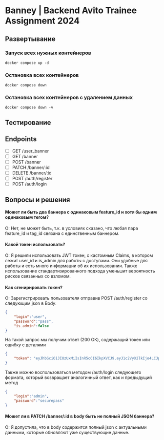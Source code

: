 # Banney | Backend Avito Trainee Assignment 2024

## Развертывание

### Запуск всех нужных контейнеров

```
docker compose up -d
```

### Остановка всех контейнеров

```
docker compose down
```

### Остановка всех контейнеров с удалением данных

```
docker compose down -v
```

## Тестирование

## Endpoints

- [ ] GET /user_banner
- [ ] GET /banner
- [ ] POST /banner
- [ ] PATCH /banner/:id
- [ ] DELETE /banner/:id
- [ ] POST /auth/register
- [ ] POST /auth/login

## Вопросы и решения

#### Может ли быть два баннера с одинаковым feature_id и хотя бы одним одинаковым тегом?

О: Нет, не может быть, т.к. в условиях сказано, что любая пара feature_id и tag_id связана с единственным баннером.

#### Какой токен использовать?

О: Я решили использовать JWT токен, с кастомным Claims, в котором лежит user_id и is_admin для работы с доступами. Они удобные для работы и есть много информации об их использовании. Также использование стандартизированного подхода уменьшит вероятность рисков связанных со взломом.

#### Как сгенирировать токен?

О: Зарегистрировать пользователя отправив POST /auth/register со следующим json в Body:

```json
{
	"login":"user",
	"password":"pass",
	"is_admin":false
}
```

На такой запрос мы получим ответ (200 OK), содержащий токен или ошибку с деталями

```json
{
	"token": "eyJhbGciOiJIUzUxMiIsInR5cCI6IkpXVCJ9.eyJ1c2VyX2lkIjo4LCJpc19hZG1pbiI6ZmFsc2V9.b4dyBphPMBvQRqhz92TaANBZl5TFIleR8j79cirZbA8tI00E1tY-2-57V6LQoWpnZ_FN18jBObAWFLNiQc3ogQ"
}
```

Также можно воспользоваться методом /auth/login следующего формата, который возвращает аналогичный ответ, как и предыдущий метод

```json
{
	"login":"admin",
	"password":"securepass"
}
```


#### Может ли в PATCH /banner/:id в body быть не полный JSON баннера?

О: Я допустила, что в body содержится полный json с актуальными данными, которые обновляют уже существующие данные.
